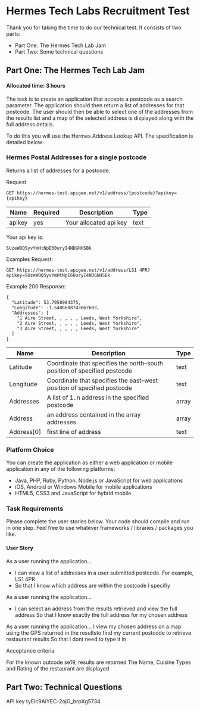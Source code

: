 # Hermes Tech Labs Recruitment Test

Thank you for taking the time to do our technical test. It consists of two parts:

* Part One: The Hermes Tech Lab Jam
* Part Two: Some technical questions

Part One: The Hermes Tech Lab Jam
------

#### Allocated time: 3 hours
The task is to create an application that accepts a postcode as a search parameter. The application should then return a list of addresses for that postcode. The user should then be able to select one of the addresses from the results list and a map of the selected address is displayed along with the full address details.

To do this you will use the Hermes Address Lookup API. The specification is detailed below:

### Hermes Postal Addresses for a single postcode

Returns a list of addresses for a postcode.

Request
```
GET https://hermes-test.apigee.net/v1/address/{postcode}?apikey={apikey}
```
| Name       | Required           | Description  |   Type |
| ------------- | ------------- | ----- | ----- |
| apikey      | yes | Your allocated api key | text |


Your api key is:

```
SUzeWOQSyvYmHtNpE60uryI4NDGNHSBk
```
Examples Request:
```
GET https://hermes-test.apigee.net/v1/address/LS1 4PR?apikey=SUzeWOQSyvYmHtNpE60uryI4NDGNHSBk
```
Example 200 Response:

```
{
  "Latitude": 53.7958984375,
  "Longitude": -1.5486608743667603,
  "Addresses": [
    "1 Aire Street, , , , , Leeds, West Yorkshire",
    "2 Aire Street, , , , , Leeds, West Yorkshire",
    "3 Aire Street, , , , , Leeds, West Yorkshire"
  ]
}
```
| Name       | Description      | Type  |  
| ------------- | ------------- | ----- | 
| Latitude      | Coordinate that specifies the north–south position of specified postcode | text | 
| Longitude     | Coordinate that specifies the east–west position of specified postcode | text | 
| Addresses      | A list of 1..n address in the specified postcode | array |
| Address      | an address contained in the array addresses | array |
| Address[0]      | first line of address | text |


### Platform Choice

You can create the application as either a web application or mobile application in any of the following platforms:

* Java, PHP, Ruby, Python. Node.js or JavaScript for web applications
* iOS, Android or Windows Mobile for mobile applications 
* HTML5, CSS3 and JavaScript for hybrid mobile

### Task Requirements

Please complete the user stories below.
Your code should compile and run in one step.
Feel free to use whatever frameworks / libraries / packages you like.

#### User Story

As a user running the application...
* I can view a list of addresses in a user submitted postcode. For example, LS1 4PR
* So that I know which address are within the postcode I specifiy

As a user running the application...
* I can select an address from the results retrieved and view the full address
So that I know exactly the full address for my chosen address

As a user running the application...
I view my chosen address on a map using the GPS returned in the resultsto find my current postcode to retrieve restaurant results
So that I dont need to type it in

Acceptance criteria

For the known outcode se19, results are returned
The Name, Cuisine Types and Rating of the restaurant are displayed

Part Two: Technical Questions
------


API key
tyElc9AiYEC-2ojG_brpXg5734
